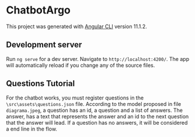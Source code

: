 # ChatbotArgo

This project was generated with [Angular CLI](https://github.com/angular/angular-cli) version 11.1.2.

## Development server

Run `ng serve` for a dev server. Navigate to `http://localhost:4200/`. The app will automatically reload if you change any of the source files.

## Questions Tutorial

For the chatbot works, you must register questions in the `\src\assets\questions.json` file. According to the model proposed in file `diagrama.jpeg`,
a question has an id, a question and a list of answers. The answer, has a text that represents the answer and an id to the next question that the answer 
will lead. If a question has no answers, it will be considered a end line in the flow.
